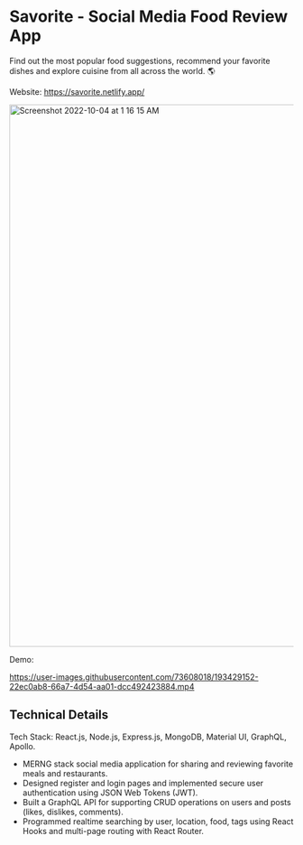 # Savorite - Social Media Food Review App

Find out the most popular food suggestions, recommend your favorite dishes and explore cuisine from all across the world. 🌎

 Website: https://savorite.netlify.app/
 
 
 <img width="961" alt="Screenshot 2022-10-04 at 1 16 15 AM" src="https://user-images.githubusercontent.com/73608018/193740107-b31d2c1c-e79d-4aa6-ac25-0601107d0120.png">

 
 
 
 Demo:

https://user-images.githubusercontent.com/73608018/193429152-22ec0ab8-66a7-4d54-aa01-dcc492423884.mp4




## Technical Details

Tech Stack: React.js, Node.js, Express.js, MongoDB, Material UI, GraphQL, Apollo.
 
- MERNG stack social media application for sharing and reviewing favorite meals and restaurants.
- Designed register and login pages and implemented secure user authentication using JSON Web Tokens (JWT).
- Built a GraphQL API for supporting CRUD operations on users and posts (likes, dislikes, comments).
- Programmed realtime searching by user, location, food, tags using React Hooks and multi-page routing with React Router.
